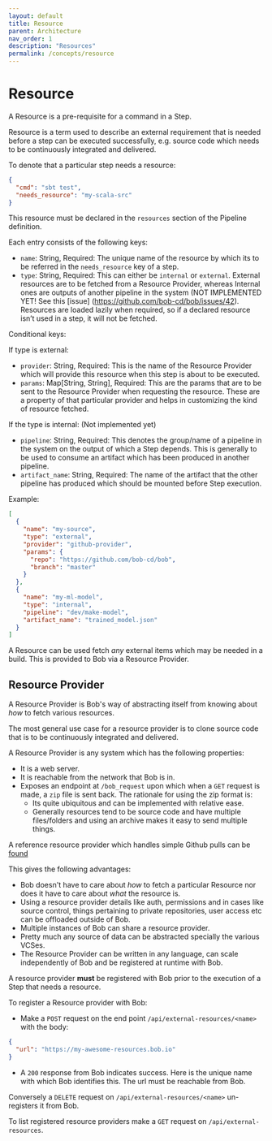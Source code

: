 ```yaml
---
layout: default
title: Resource
parent: Architecture
nav_order: 1
description: "Resources"
permalink: /concepts/resource
---
```


# Resource

A Resource is a pre-requisite for a command in a Step.

Resource is a term used to describe an external requirement that is needed before a step
can be executed successfully, e.g. source code which needs to be continuously integrated and delivered.

To denote that a particular step needs a resource:

```json
{
  "cmd": "sbt test",
  "needs_resource": "my-scala-src"
}
```
This resource must be declared in the `resources` section of the Pipeline definition.

Each entry consists of the following keys:
- `name`: String, Required: The unique name of the resource by which its to be referred in the `needs_resource` key of a step.
- `type`: String, Required: This can either be `internal` or `external`. External resources are to be fetched from a Resource Provider, whereas Internal ones are outputs of another pipeline in the system (NOT IMPLEMENTED YET! See this [issue] (https://github.com/bob-cd/bob/issues/42). Resources are loaded lazily when required, so if a declared resource isn’t used in a step, it will not be fetched.

Conditional keys:

If type is external:
- `provider`: String, Required: This is the name of the Resource Provider which will provide this resource when this step is about to be executed.
- `params`: Map[String, String], Required: This are the params that are to be sent to the Resource Provider when requesting the resource. These are a property of that particular provider and helps in customizing the kind of resource fetched.

If the type is internal: (Not implemented yet)
- `pipeline`: String, Required: This denotes the group/name of a pipeline in the system on the output of which a Step depends. This is generally to be used to consume an artifact which has been produced in another pipeline.
- `artifact_name`: String, Required: The name of the artifact that the other pipeline has produced which should be mounted before Step execution.

Example:
```json
[
  {
    "name": "my-source",
    "type": "external",
    "provider": "github-provider",
    "params": {
      "repo": "https://github.com/bob-cd/bob",
      "branch": "master"
    }
  },
  {
    "name": "my-ml-model",
    "type": "internal",
    "pipeline": "dev/make-model",
    "artifact_name": "trained_model.json"
  }
]
```

A Resource can be used fetch _any_ external items which may be needed in a build.
This is provided to Bob via a Resource Provider.

## Resource Provider

A Resource Provider is Bob's way of abstracting itself from knowing about _how_ to fetch
various resources.

The most general use case for a resource provider is to clone source code that is to be
continuously integrated and delivered.

A Resource Provider is any system which has the following properties:
- It is a web server.
- It is reachable from the network that Bob is in.
- Exposes an endpoint at `/bob_request` upon which when a `GET` request is made,
  a `zip` file is sent back. The rationale for using the zip format is:
    - Its quite ubiquitous and can be implemented with relative ease.
    - Generally resources tend to be source code and have multiple files/folders and
      using an archive makes it easy to send multiple things.

A reference resource provider which handles simple Github pulls can be [found](https://github.com/bob-cd/resource-git)

This gives the following advantages:
- Bob doesn't have to care about _how_ to fetch a particular Resource nor does it have to care about _what_
  the resource is.
- Using a resource provider details like auth, permissions and in cases like source control, things pertaining
  to private repositories, user access etc can be offloaded outside of Bob.
- Multiple instances of Bob can share a resource provider.
- Pretty much any source of data can be abstracted specially the various VCSes.
- The Resource Provider can be written in any language, can scale independently of Bob and be
  registered at runtime with Bob.

A resource provider **must** be registered with Bob prior to the execution of a Step that needs a resource.

To register a Resource provider with Bob:
- Make a `POST` request on the end point `/api/external-resources/<name>` with the body:
```json
{
  "url": "https://my-awesome-resources.bob.io"
}
```
- A `200` response from Bob indicates success.
Here <name> is the unique name with which Bob identifies this. The url must be reachable from Bob.

Conversely a `DELETE` request on `/api/external-resources/<name>` un-registers it from Bob.

To list registered resource providers make a `GET` request on `/api/external-resources`.
